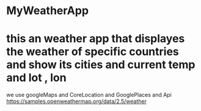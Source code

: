 # MyWeatherApp
# this an weather app that displayes the weather of specific countries and show its cities and current temp and lot , lon 
we use googleMaps and CoreLocation and GooglePlaces and Api https://samples.openweathermap.org/data/2.5/weather
